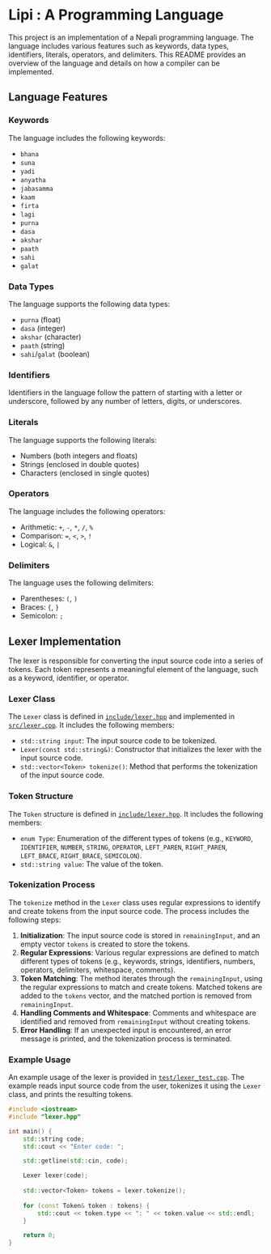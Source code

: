 # Lipi : A Programming Language

This project is an implementation of a Nepali programming language. The language includes various features such as keywords, data types, identifiers, literals, operators, and delimiters. This README provides an overview of the language and details on how a compiler can be implemented.

## Language Features

### Keywords
The language includes the following keywords:
- `bhana`
- `suna`
- `yadi`
- `anyatha`
- `jabasamma`
- `kaam`
- `firta`
- `lagi`
- `purna`
- `dasa`
- `akshar`
- `paath`
- `sahi`
- `galat`

### Data Types
The language supports the following data types:
- `purna` (float)
- `dasa` (integer)
- `akshar` (character)
- `paath` (string)
- `sahi`/`galat` (boolean)

### Identifiers
Identifiers in the language follow the pattern of starting with a letter or underscore, followed by any number of letters, digits, or underscores.

### Literals
The language supports the following literals:
- Numbers (both integers and floats)
- Strings (enclosed in double quotes)
- Characters (enclosed in single quotes)

### Operators
The language includes the following operators:
- Arithmetic: `+`, `-`, `*`, `/`, `%`
- Comparison: `=`, `<`, `>`, `!`
- Logical: `&`, `|`

### Delimiters
The language uses the following delimiters:
- Parentheses: `(`, `)`
- Braces: `{`, `}`
- Semicolon: `;`

## Lexer Implementation

The lexer is responsible for converting the input source code into a series of tokens. Each token represents a meaningful element of the language, such as a keyword, identifier, or operator.

### Lexer Class

The `Lexer` class is defined in [`include/lexer.hpp`](include/lexer.hpp) and implemented in [`src/lexer.cpp`](src/lexer.cpp). It includes the following members:
- `std::string input`: The input source code to be tokenized.
- `Lexer(const std::string&)`: Constructor that initializes the lexer with the input source code.
- `std::vector<Token> tokenize()`: Method that performs the tokenization of the input source code.

### Token Structure

The `Token` structure is defined in [`include/lexer.hpp`](include/lexer.hpp). It includes the following members:
- `enum Type`: Enumeration of the different types of tokens (e.g., `KEYWORD`, `IDENTIFIER`, `NUMBER`, `STRING`, `OPERATOR`, `LEFT_PAREN`, `RIGHT_PAREN`, `LEFT_BRACE`, `RIGHT_BRACE`, `SEMICOLON`).
- `std::string value`: The value of the token.

### Tokenization Process

The `tokenize` method in the `Lexer` class uses regular expressions to identify and create tokens from the input source code. The process includes the following steps:
1. **Initialization**: The input source code is stored in `remainingInput`, and an empty vector `tokens` is created to store the tokens.
2. **Regular Expressions**: Various regular expressions are defined to match different types of tokens (e.g., keywords, strings, identifiers, numbers, operators, delimiters, whitespace, comments).
3. **Token Matching**: The method iterates through the `remainingInput`, using the regular expressions to match and create tokens. Matched tokens are added to the `tokens` vector, and the matched portion is removed from `remainingInput`.
4. **Handling Comments and Whitespace**: Comments and whitespace are identified and removed from `remainingInput` without creating tokens.
5. **Error Handling**: If an unexpected input is encountered, an error message is printed, and the tokenization process is terminated.

### Example Usage

An example usage of the lexer is provided in [`test/lexer_test.cpp`](test/lexer_test.cpp). The example reads input source code from the user, tokenizes it using the `Lexer` class, and prints the resulting tokens.

```cpp
#include <iostream>
#include "lexer.hpp"

int main() {
    std::string code;
    std::cout << "Enter code: ";

    std::getline(std::cin, code);

    Lexer lexer(code);
    
    std::vector<Token> tokens = lexer.tokenize();
    
    for (const Token& token : tokens) {
        std::cout << token.type << ": " << token.value << std::endl;
    }

    return 0;
}